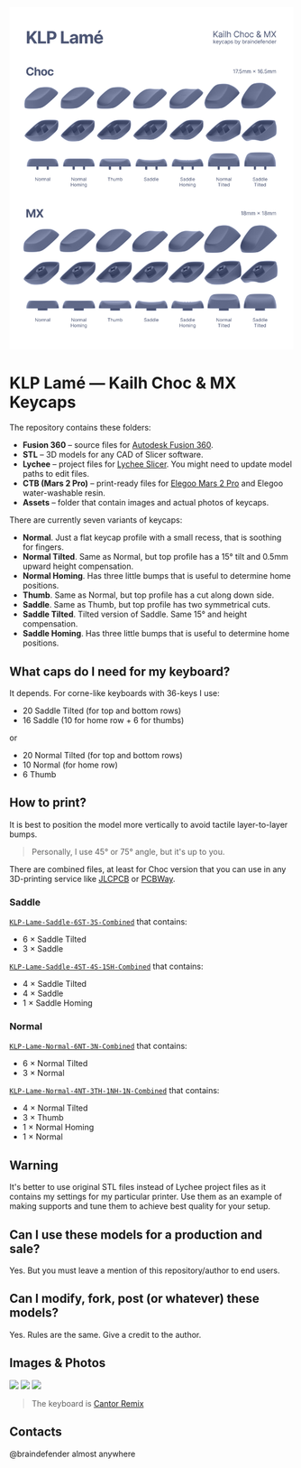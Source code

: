 ![](./Assets/KLP_Lame_Preview_All.jpg)

# KLP Lamé — Kailh Choc & MX Keycaps

The repository contains these folders:

- **Fusion 360** – source files for [Autodesk Fusion 360](https://www.autodesk.com/products/fusion-360/overview).
- **STL** – 3D models for any CAD of Slicer software.
- **Lychee** – project files for [Lychee Slicer](https://mango3d.io/). You might need to update model paths to edit files.
- **CTB (Mars 2 Pro)** – print-ready files for [Elegoo Mars 2 Pro](https://www.elegoo.com/collections/mars-series/products/elegoo-mars-2-pro-mono-lcd-3d-printer) and Elegoo water-washable resin.
- **Assets** – folder that contain images and actual photos of keycaps.

There are currently seven variants of keycaps:

- **Normal**. Just a flat keycap profile with a small recess, that is soothing for fingers.
- **Normal Tilted**. Same as Normal, but top profile has a 15° tilt and 0.5mm upward height compensation.
- **Normal Homing**. Has three little bumps that is useful to determine home positions.
- **Thumb**. Same as Normal, but top profile has a cut along down side.
- **Saddle**. Same as Thumb, but top profile has two symmetrical cuts.
- **Saddle Tilted**. Tilted version of Saddle. Same 15° and height compensation.
- **Saddle Homing**. Has three little bumps that is useful to determine home positions.

## What caps do I need for my keyboard?

It depends. For corne-like keyboards with 36-keys I use:

- 20 Saddle Tilted (for top and bottom rows)
- 16 Saddle (10 for home row + 6 for thumbs)

or

- 20 Normal Tilted (for top and bottom rows)
- 10 Normal (for home row)
- 6 Thumb

## How to print?

It is best to position the model more vertically to avoid tactile layer-to-layer bumps.

> Personally, I use 45° or 75° angle, but it's up to you.

There are combined files, at least for Choc version that you can use in any 3D-printing service like [JLCPCB](https://3d.jlcpcb.com/3d-printing/stereolithography) or [PCBWay](https://www.pcbway.com/rapid-prototyping/3d-printing/).

### Saddle

[`KLP-Lame-Saddle-6ST-3S-Combined`](./STL/Choc/Combined/KLP-Lame-Saddle-6ST-3S-Combined.stl) that contains:

- 6 × Saddle Tilted
- 3 × Saddle

[`KLP-Lame-Saddle-4ST-4S-1SH-Combined`](./STL/Choc/Combined/KLP-Lame-Saddle-4ST-4S-1SH-Combined.stl) that contains:

- 4 × Saddle Tilted
- 4 × Saddle
- 1 × Saddle Homing

### Normal

[`KLP-Lame-Normal-6NT-3N-Combined`](./STL/Choc/Combined/KLP-Lame-Normal-6NT-3N-Combined.stl) that contains:

- 6 × Normal Tilted
- 3 × Normal

[`KLP-Lame-Normal-4NT-3TH-1NH-1N-Combined`](./STL/Choc/Combined/KLP-Lame-Normal-4NT-3TH-1NH-1N-Combined.stl) that contains:

- 4 × Normal Tilted
- 3 × Thumb
- 1 × Normal Homing
- 1 × Normal

## Warning

It's better to use original STL files instead of Lychee project files as it contains my settings for my particular printer. Use them as an example of making supports and tune them to achieve best quality for your setup.

## Can I use these models for a production and sale?

Yes. But you must leave a mention of this repository/author to end users.

## Can I modify, fork, post (or whatever) these models?

Yes. Rules are the same. Give a credit to the author.

## Images & Photos

![](./Assets/KLP-Lame-Lychee-Preview.jpg)
![](./Assets/KLP-Lame-Cantor-Preview.jpg)
![](./Assets/KLP-Lame-Cantor-Preview-Side.jpg)

> The keyboard is [Cantor Remix](https://github.com/nilokr/cantor-remix)

## Contacts

@braindefender almost anywhere
